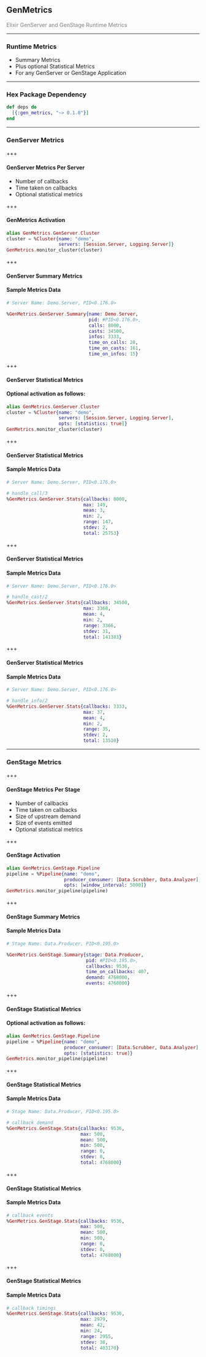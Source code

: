 ## GenMetrics

<span style="color:gray">Elixir GenServer and GenStage Runtime Metrics</span>

---

### Runtime Metrics

- Summary Metrics
- Plus optional Statistical Metrics
- For any GenServer or GenStage Application

---

### Hex Package Dependency

```elixir
def deps do
  [{:gen_metrics, "~> 0.1.0"}]
end
```

---

### GenServer Metrics

+++

#### GenServer Metrics Per Server

- Number of callbacks
- Time taken on callbacks
- Optional statistical metrics

+++

#### GenMetrics Activation

```elixir
alias GenMetrics.GenServer.Cluster
cluster = %Cluster{name: "demo",
                   servers: [Session.Server, Logging.Server]}
GenMetrics.monitor_cluster(cluster)
```

+++

#### GenServer Summary Metrics

#### Sample Metrics Data

```elixir
# Server Name: Demo.Server, PID<0.176.0>

%GenMetrics.GenServer.Summary{name: Demo.Server,
                              pid: #PID<0.176.0>,
                              calls: 8000,
                              casts: 34500,
                              infos: 3333,
                              time_on_calls: 28,
                              time_on_casts: 161,
                              time_on_infos: 15}
```

+++

#### GenServer Statistical Metrics

#### Optional activation as follows:

```elixir
alias GenMetrics.GenServer.Cluster
cluster = %Cluster{name: "demo",
                   servers: [Session.Server, Logging.Server],
                   opts: [statistics: true]}
GenMetrics.monitor_cluster(cluster)
```

+++

#### GenServer Statistical Metrics

#### Sample Metrics Data

```elixir
# Server Name: Demo.Server, PID<0.176.0>

# handle_call/3
%GenMetrics.GenServer.Stats{callbacks: 8000,
                            max: 149,
                            mean: 3,
                            min: 2,
                            range: 147,
                            stdev: 2,
                            total: 25753}
```

+++

#### GenServer Statistical Metrics

#### Sample Metrics Data

```elixir
# Server Name: Demo.Server, PID<0.176.0>

# handle_cast/2
%GenMetrics.GenServer.Stats{callbacks: 34500,
                            max: 3368,
                            mean: 4,
                            min: 2,
                            range: 3366,
                            stdev: 31,
                            total: 141383}
```

+++

#### GenServer Statistical Metrics

#### Sample Metrics Data

```elixir
# Server Name: Demo.Server, PID<0.176.0>

# handle_info/2
%GenMetrics.GenServer.Stats{callbacks: 3333,
                            max: 37,
                            mean: 4,
                            min: 2,
                            range: 35,
                            stdev: 2,
                            total: 13510}
```

---

### GenStage Metrics

+++

#### GenStage Metrics Per Stage

- Number of callbacks
- Time taken on callbacks
- Size of upstream demand
- Size of events emitted
- Optional statistical metrics

+++

#### GenStage Activation

```elixir
alias GenMetrics.GenStage.Pipeline
pipeline = %Pipeline{name: "demo",
                     producer_consumer: [Data.Scrubber, Data.Analyzer],
                     opts: [window_interval: 5000]}
GenMetrics.monitor_pipeline(pipeline)
```

+++

#### GenStage Summary Metrics

#### Sample Metrics Data

```elixir
# Stage Name: Data.Producer, PID<0.195.0>

%GenMetrics.GenStage.Summary{stage: Data.Producer,
                             pid: #PID<0.195.0>,
                             callbacks: 9536,
                             time_on_callbacks: 407,
                             demand: 4768000,
                             events: 4768000}
```

+++

#### GenStage Statistical Metrics

#### Optional activation as follows:

```elixir
alias GenMetrics.GenStage.Pipeline
pipeline = %Pipeline{name: "demo",
                     producer_consumer: [Data.Scrubber, Data.Analyzer],
                     opts: [statistics: true]}
GenMetrics.monitor_pipeline(pipeline)
```

+++

#### GenStage Statistical Metrics

#### Sample Metrics Data

```elixir
# Stage Name: Data.Producer, PID<0.195.0>

# callback demand
%GenMetrics.GenStage.Stats{callbacks: 9536,
                           max: 500,
                           mean: 500,
                           min: 500,
                           range: 0,
                           stdev: 0,
                           total: 4768000}
```

+++

#### GenStage Statistical Metrics

#### Sample Metrics Data

```elixir
# callback events
%GenMetrics.GenStage.Stats{callbacks: 9536,
                           max: 500,
                           mean: 500,
                           min: 500,
                           range: 0,
                           stdev: 0,
                           total: 4768000}
```

+++

#### GenStage Statistical Metrics

#### Sample Metrics Data

```elixir
# callback timings
%GenMetrics.GenStage.Stats{callbacks: 9536,
                           max: 2979,
                           mean: 42,
                           min: 24,
                           range: 2955,
                           stdev: 38,
                           total: 403170}
```